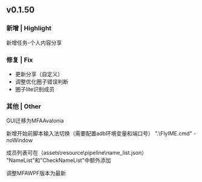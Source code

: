 ## v0.1.50
### 新增 | Highlight

新增任务-个人内容分享

### 修复 | Fix

* 更新分享（自定义）
* 调整优化圈子错误判断
* 圈子lite识别成员

### 其他 | Other

GUI迁移为MFAAvalonia

新增开始前脚本输入法切换（需要配置adb环境变量和端口号）
".\FlyIME.cmd" -noWindow

成员列表可在（assets\resource\pipeline\name_list.json）
"NameList"和"CheckNameList"中额外添加

调整MFAWPF版本为最新